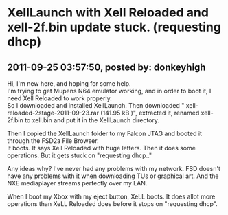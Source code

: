 # XellLaunch with Xell Reloaded and xell-2f.bin update stuck. (requesting dhcp)

## 2011-09-25 03:57:50, posted by: donkeyhigh

Hi, I'm new here, and hoping for some help.  
 I'm trying to get Mupens N64 emulator working, and in order to boot it, I need Xell Reloaded to work properly.  
 So I downloaded and installed XellLaunch. Then downloaded " xell-reloaded-2stage-2011-09-23.rar (141.95 kB )", extracted it, renamed xell-2f.bin to xell.bin and put it in the XellLaunch directory.  
   
 Then I copied the XellLaunch folder to my Falcon JTAG and booted it through the FSD2a File Browser.  
 It boots. It says Xell Reloaded with huge letters. Then it does some operations. But it gets stuck on "requesting dhcp.."  
   
 Any ideas why? I've never had any problems with my network. FSD doesn't have any problems with it when downloading TUs or graphical art. And the NXE mediaplayer streams perfectly over my LAN.  
   
 When I boot my Xbox with my eject button, XeLL boots. It does allot more operations than XeLL Reloaded does before it stops on "requesting dhcp".